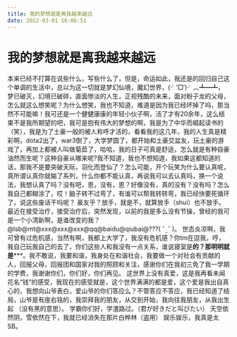 ```yaml
---
title: 我的梦想就是离我越来越远
date: 2022-03-01 16:06:51
---
```

# 我的梦想就是离我越来越远
本来已经不打算在说些什么，写些什么了，但是，命运如此，我还是的回归自己这个单调的生活中，总以为这一切就是梦幻仙境，魔幻世界，(╯‵□′)╯︵┻━┻，梦已破灭，幻境已破碎，直面惨淡的人生，正视残酷的未来，面对盼子龙的父母，怎么就这么想笑呢？为什么想笑，我也不知道，难道是因为我已经坏掉了吗，那当然不可能嘛！我可还是一个健健康康的年轻小伙子啊，活了才有20余年，这么结束不是我所期望的吧，我可是抱有伟大的梦想的啊，我是为了中华而崛起读书的（笑），我是为了土豪一般的被人称呼才活的，看看我的这几年，我的人生真是精彩啊，dota2出了，war3倒了，大学梦圆了，都开始和土豪交盆友，玩土豪的游戏了，再加上都被人叫做菊苣了，哈哈，我的日子可真是舒适，怎么就是有种自豪油然而生呢？这种自豪从哪来呢?我不知道，我也不想知道，我如果这都知道的话，那我不是要突破天际，羽化而登仙了？怎么可能，开个玩笑为什么要认真呢，真所谓认真你就输了系列，什么你都不能认真，再说我可以去认真吗，换一个说法，我想认真了吗？没有吧，恩，没有，恩？好像没有，真的没有？没有吗？怎么我自己都糊涂了，哎！脑子转不过弯了，有谁可以帮我转转弯，我已经快要死循环了，说这些废话干吗呢？
豪友乎？放手，就是不，就算放手（shui）也不放手。
最近在接受治疗，接受治疗后，突然发现，以前的我是多么没有节操，曾经的我可是一个小清新啊，是谁改变的我？@lsb@mt@xxx@xxx@xxx@qq@baidu@qiubai@???( ˇˍˇ )。
世态炎凉啊，我可曾有过危机感，当然有啊，我都上大学了，我没有危机感？你tm在逗我，哼，我自己玩我自己的去了，你们这些人和我没有一点关系，谁说寝室是**的？那明明就是*****。我不敢说，我要和谐，我身处在和谐社会，我要做一个对社会有贡献的人，回报父母，回报团和国家对我的照顾和关注，感谢你们在我初三免了我一学期的学费，我谢谢你们，你们好，你们再见。
这世界上没有真爱，这是我再看未闻花名“钱”的感受，我现在的感受就是，这个世界满满的都是爱，这个爱是我出自真心的，我想向山爷表白，爱山爷的你们答应么？不管答应不答应，我已经知道了结局，山爷是有座右铭的，我崇拜我的朋友，从交到开始，我向往我朋友，从我出生起 （没有黑的意思）。
学霸你们好，学渣路过。（君が好きだと叫びたい）
天空依然阴，雪依然在下，我就已经消失在那片白桦林（盗用）
娱乐娱乐，我真是太SB。
